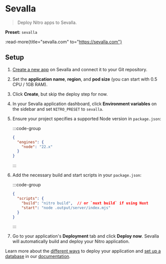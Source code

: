 # Sevalla

> Deploy Nitro apps to Sevalla.

**Preset:** `sevalla`

:read-more{title="sevalla.com" to="https://sevalla.com"}

## Setup

1. [Create a new app](https://docs.sevalla.com/applications/get-started/add-an-application) on Sevalla and connect it to your Git repository.
2. Set the **application name**, **region**, and **pod size** (you can start with 0.5 CPU / 1GB RAM).  
3. Click **Create**, but skip the deploy step for now.  
4. In your Sevalla application dashboard, click **Environment variables** on the sidebar and set `NITRO_PRESET` to `sevalla`.
5. Ensure your project specifies a supported Node version in `package.json`:

    :::code-group
    ```json [package.json]
    {
      "engines": {
        "node": "22.x"
      }
    }
    ```
    :::

6. Add the necessary build and start scripts in your `package.json`:

    :::code-group
    ```json [package.json]
    {
      "scripts": {
        "build": "nitro build",  // or `nuxt build` if using Nuxt
        "start": "node .output/server/index.mjs"
      }
    }
    ```
    :::

7. Go to your application's **Deployment** tab and click **Deploy now**. Sevalla will automatically build and deploy your Nitro application.

Learn more about the [different ways](https://docs.sevalla.com/applications/build-options/dockerfile) to deploy your application and [set up a database](https://docs.sevalla.com/databases/overview) in our [documentation](https://docs.sevalla.com/).


